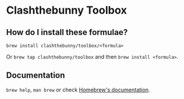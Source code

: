 # Clashthebunny Toolbox

## How do I install these formulae?

`brew install clashthebunny/toolbox/<formula>`

Or `brew tap clashthebunny/toolbox` and then `brew install <formula>`.

## Documentation

`brew help`, `man brew` or check [Homebrew's documentation](https://docs.brew.sh).
